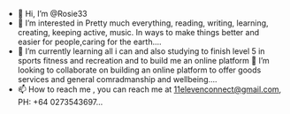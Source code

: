 - 👋 Hi, I’m @Rosie33
- 👀 I’m interested in Pretty much everything, reading, writing, learning, creating, keeping active, music. In ways to make things better and easier for people,caring for the earth....
- 🌱 I’m currently learning all i can and also studying to finish level 5 in sports fitness and recreation and to build me an online platform 💞️ I’m looking to collaborate on building an online platform to offer goods services and general comradmanship and wellbeing....
- 📫 How to reach me , you can reach me at 11elevenconnect@gmail.com, PH: +64 0273543697...

<!---
Rosie33/Rosie33 is a ✨ special ✨ repository because its `README.md` (this file) appears on your GitHub profile.
You can click the Preview link to take a look at your changes.
--->
